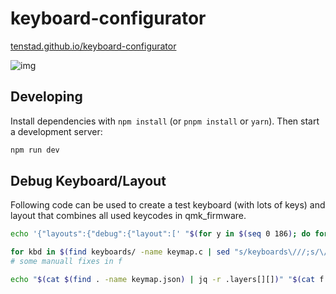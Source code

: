 # keyboard-configurator

[tenstad.github.io/keyboard-configurator](https://tenstad.github.io/keyboard-configurator/)

![img](https://i.imgur.com/abNzMBz.png)

## Developing

Install dependencies with `npm install` (or `pnpm install` or `yarn`).
Then start a development server:

```bash
npm run dev
```

## Debug Keyboard/Layout

Following code can be used to create a test keyboard (with lots of keys) and layout that combines all used keycodes in qmk_firmware.

```bash
echo '{"layouts":{"debug":{"layout":[' "$(for y in $(seq 0 186); do for x in $(seq 0 28); do echo "{\"matrix\": [$x, $y], \"x\": $x, \"y\": $y}",; done done)" "]" | sed "s/, \]/\]\}\}\}/" | jq -c
```

```bash
for kbd in $(find keyboards/ -name keymap.c | sed "s/keyboards\///;s/\/keymaps\//|/;s/\/keymap.c//"); do qmk c2json -kb $(echo $kbd | cut -d"|" -f1)  -km $(echo $kbd | cut -d"|" -f2); done > f
# some manuall fixes in f

echo "$(cat $(find . -name keymap.json) | jq -r .layers[][])" "$(cat f | jq -r .layers[][])" "$(cat $(find . -name 'keymap.c') | sed "s|//.*||;/\/\*/,/\*\//d" | tr -d " " | sed "s/$/XNLX/;s/[[:space:]]//g" | tr -d "\n" | sed "s/\[[A-Z0-9_]\+\]=LAYOUT[^(]*(/\n/g" | awk ' NR>1{n=1;for(i=1;i<=length($0);i++){c=substr($0,i,1);if(c=="(")n++;if(c==")")n--;if(n==0){printf "%s,",substr($0,0,i-1);break}}}' | sed "s/XNLX//g" | awk '{p=1;n=0;for(i=1;i<length($0);i++){c=substr($0,i,1);if(c=="(")n++;if(c==")")n--;if(c==","&&n==0){printf "%s\n",substr($0,p,i-p); p=i+1;}}}' | sed "s/^_*//;s/_*$//;")" | sort -u | sed 's/^/"/;s/$/",/' | tr "\n" " " | sed 's/^/\{"layers"\: \[\[/;s/, $/\]\]\}/' | jq -c
```
